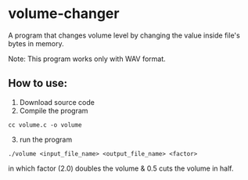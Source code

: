 # volume-changer
A program that changes volume level by changing the value inside file's bytes in memory.

Note: This program works only with WAV format.

## How to use:
 1. Download source code
 2. Compile the program
   ```
   cc volume.c -o volume
   ```
 3. run the program
   ```
   ./volume <input_file_name> <output_file_name> <factor>
   ```
 in which factor (2.0) doubles the volume & 0.5 cuts the volume in half.
